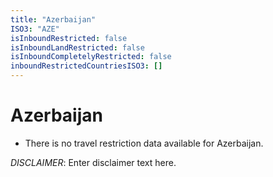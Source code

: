 ```yaml
---
title: "Azerbaijan"
ISO3: "AZE"
isInboundRestricted: false
isInboundLandRestricted: false
isInboundCompletelyRestricted: false
inboundRestrictedCountriesISO3: []
---
```


# Azerbaijan

* There is no travel restriction data available for Azerbaijan.

*DISCLAIMER*: Enter disclaimer text here.
